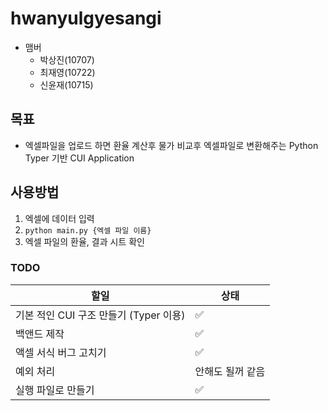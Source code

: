 # hwanyulgyesangi
- 맴버
    - 박상진(10707)
    - 최재영(10722)
    - 신윤재(10715)

## 목표
- 엑셀파일을 업로드 하면 환율 계산후 물가 비교후 엑셀파일로 변환해주는 Python Typer 기반 CUI Application

## 사용방법
1. 엑셀에 데이터 입력
2. `python main.py {엑셀 파일 이름}`
3. 엑셀 파일의 환율, 결과 시트 확인

### TODO
| 할일                          | 상태 |
|-----------------------------|----|
| 기본 적인 CUI 구조 만들기 (Typer 이용) | ✅  |
| 백앤드 제작                      | ✅  |
| 액셀 서식 버그 고치기                | ✅  |
| 예외 처리                       | 안해도 될꺼 같음 |
| 실행 파일로 만들기                  |  ✅  |
